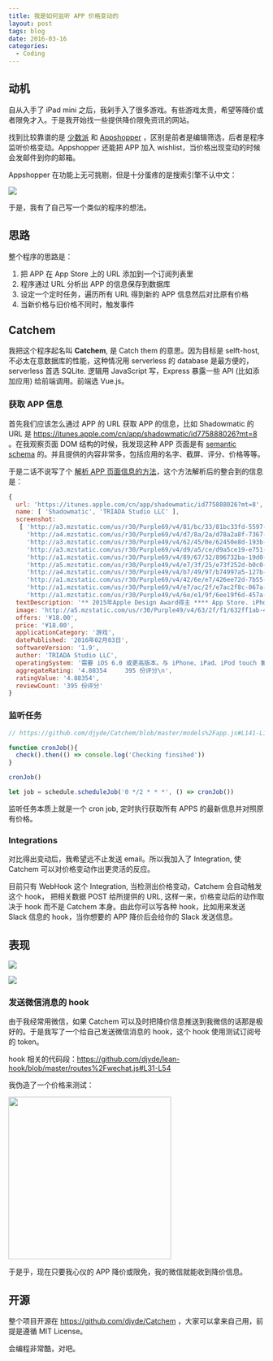 ```yaml
---
title: 我是如何监听 APP 价格变动的
layout: post
tags: blog
date: 2016-03-16
categories:
  - Coding
---
```

## 动机

自从入手了 iPad mini 之后，我剁手入了很多游戏。有些游戏太贵，希望等降价或者限免才入。于是我开始找一些提供降价限免资讯的网站。

找到比较靠谱的是 [少数派](http://sspai.com/) 和 [Appshopper](http://appshopper.com/) ，区别是前者是编辑筛选，后者是程序监听价格变动。Appshopper 还能把 APP 加入 wishlist，当价格出现变动的时候会发邮件到你的邮箱。

Appshopper 在功能上无可挑剔，但是十分蛋疼的是搜索引擎不认中文：

![](http://blogscdn.qiniudn.com/2016-02-16.12.01.23.png)

于是，我有了自己写一个类似的程序的想法。

## 思路

整个程序的思路是：

1. 把 APP 在 App Store 上的 URL 添加到一个订阅列表里
2. 程序通过 URL 分析出 APP 的信息保存到数据库
3. 设定一个定时任务，遍历所有 URL 得到新的 APP 信息然后对比原有价格
4. 当新价格与旧价格不同时，触发事件

## Catchem

我把这个程序起名叫 **Catchem**, 是 Catch them 的意思。因为目标是 selft-host, 不必太在意数据库的性能，这种情况用 serverless 的 database 是最方便的，serverless 首选 SQLite. 逻辑用 JavaScript 写，Express 暴露一些 API (比如添加应用) 给前端调用。前端选 Vue.js。

### 获取 APP 信息

首先我们应该怎么通过 APP 的 URL 获取 APP 的信息，比如 Shadowmatic 的 URL 是 https://itunes.apple.com/cn/app/shadowmatic/id775888026?mt=8 。在我观察页面 DOM 结构的时候，我发现这种 APP 页面是有 [semantic schema](https://www.wikiwand.com/en/Schema_matching) 的。并且提供的内容非常多，包括应用的名字、截屏、评分、价格等等。

于是二话不说写了个 [解析 APP 页面信息的方法](https://github.com/djyde/Catchem/blob/master/utils%2Fappstore.js)，这个方法解析后的整合到的信息是：

```javascript
{ 
  url: 'https://itunes.apple.com/cn/app/shadowmatic/id775888026?mt=8',
  name: [ 'Shadowmatic', 'TRIADA Studio LLC' ],
  screenshot:
   [ 'http://a3.mzstatic.com/us/r30/Purple69/v4/81/bc/33/81bc33fd-5597-8b5e-fed7-bf99927e29f9/screen640x640.jpeg',
     'http://a4.mzstatic.com/us/r30/Purple69/v4/d7/8a/2a/d78a2a8f-7367-e8b5-fb03-22de6523d996/screen640x640.jpeg',
     'http://a3.mzstatic.com/us/r30/Purple49/v4/62/45/0e/62450e8d-193b-6942-7750-a64e86b5c102/screen640x640.jpeg',
     'http://a3.mzstatic.com/us/r30/Purple69/v4/d9/a5/ce/d9a5ce19-e751-083e-d7d5-17fc552b0b10/screen640x640.jpeg',
     'http://a1.mzstatic.com/us/r30/Purple69/v4/89/67/32/896732ba-19d0-d8f1-ed8a-aedd4ca02e61/screen640x640.jpeg',
     'http://a5.mzstatic.com/us/r30/Purple49/v4/e7/3f/25/e73f252d-b0c0-bb00-8dc9-4b67d5b6ff67/screen480x480.jpeg',
     'http://a4.mzstatic.com/us/r30/Purple49/v4/b7/49/97/b74997a5-127b-e1e3-76ab-c8681217f244/screen480x480.jpeg',
     'http://a1.mzstatic.com/us/r30/Purple69/v4/42/6e/e7/426ee72d-7b55-b5ad-cba6-b0b1b79f67f2/screen480x480.jpeg',
     'http://a1.mzstatic.com/us/r30/Purple69/v4/e7/ac/2f/e7ac2f8c-067a-6b28-0cf4-c3621470d6e8/screen480x480.jpeg',
     'http://a1.mzstatic.com/us/r30/Purple49/v4/6e/e1/9f/6ee19f6d-457a-a0ef-f9f5-e3b465b85877/screen480x480.jpeg' ],
  textDescription: '** 2015年Apple Design Award得主 **** App Store. iPhone 年度最佳游戏 2015 **** App Store. iPad 年度创新游戏 2015 **Shadowmatic是一款能够激发想象力的谜题游戏，游戏过程中，你将在聚光灯下旋转抽象物体，在墙上找出可辨认的投影。这款游戏融合了精彩的视觉效果和既轻松又令人爱不释手的游戏玩法。在探索的旅程中，您将惊喜地发现很多超乎想象、变幻无穷的投影。游戏有12个房间，每个房间都有独特的概念设计、环境氛围以及音乐效果。提示。游戏中包含一系列的提示。为能够充分享受游戏的乐趣，我们建议您仅在个别情况下进行求助。音乐。每个房间都有自己独特的音乐编排，形成了独特的氛围和与众不同的感受。佩戴耳机可获得最佳音乐效果，同时，这些音乐还可在iTunes单独购买。-- 12个独特环境中特设的100多个关卡-- 炫酷的画面-- 次级目标-- 非线性关卡进度-- 3D视差效果-- 街机模式** Shadowmatic要求设备为iPhone 3GS及更高版本。-----------------------------------------------------Triada Studio是一个拥有20多年行业经验的计算机图形及动画工作室。Shadowmatic是该公司的首个项目，该项目结合了其丰富的计算机图形经验以及实验性的内部3D引擎。',
  image: 'http://a5.mzstatic.com/us/r30/Purple49/v4/63/2f/f1/632ff1ab-4019-48d1-fdbd-b3b9e1e50e43/icon175x175.png',
  offers: '¥18.00',
  price: '¥18.00',
  applicationCategory: '游戏',
  datePublished: '2016年02月03日',
  softwareVersion: '1.9',
  author: 'TRIADA Studio LLC',
  operatingSystem: '需要 iOS 6.0 或更高版本。与 iPhone、iPad、iPod touch 兼容。',
  aggregateRating: '4.88354     395 份评分\n',
  ratingValue: '4.88354',
  reviewCount: '395 份评分' 
}
```

### 监听任务

```javascript
// https://github.com/djyde/Catchem/blob/master/models%2Fapp.js#L141-L147

function cronJob(){
  check().then(() => console.log('Checking finsihed'))
}

cronJob()

let job = schedule.scheduleJob('0 */2 * * *', () => cronJob())
```

监听任务本质上就是一个 cron job, 定时执行获取所有 APPS 的最新信息并对照原有价格。

### Integrations

对比得出变动后，我希望远不止发送 email。所以我加入了 Integration, 使 Catchem 可以对价格变动作出更灵活的反应。

目前只有 WebHook 这个 Integration, 当检测出价格变动，Catchem 会自动触发这个 hook， 把相关数据 POST 给所提供的 URL, 这样一来，价格变动后的动作取决于 hook 而不是 Catchem 本身。由此你可以写各种 hook，比如用来发送 Slack 信息的 hook，当你想要的 APP 降价后会给你的 Slack 发送信息。

## 表现

![](http://blogscdn.qiniudn.com/2016-02-16.1.35.03.png)

![](http://blogscdn.qiniudn.com/2016-02-16.1.35.11.png)

### 发送微信消息的 hook

由于我经常用微信，如果 Catchem 可以及时把降价信息推送到我微信的话那是极好的。于是我写了一个给自己发送微信消息的 hook，这个 hook 使用测试订阅号的 token。

hook 相关的代码段：https://github.com/djyde/lean-hook/blob/master/routes%2Fwechat.js#L31-L54

我伪造了一个价格来测试：

<img src="http://blogscdn.qiniudn.com/WeChat_1455600212.png" width="320px" />

于是乎，现在只要我心仪的 APP 降价或限免，我的微信就能收到降价信息。

## 开源

整个项目开源在 https://github.com/djyde/Catchem ，大家可以拿来自己用，前提是遵循 MIT License。

会编程非常酷，对吧。